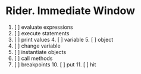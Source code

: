 # Rider. Immediate Window

1. [ ] evaluate expressions
2. [ ] execute statements
3. [ ] print values
   4. [ ] variable
   5. [ ] object
6. [ ] change variable
7. [ ] instantiate objects
8. [ ] call methods
9. [ ] breakpoints
   10. [ ] put
   11. [ ] hit
